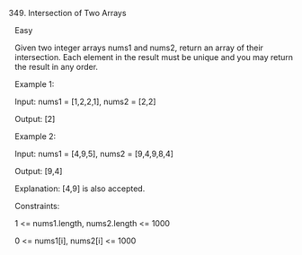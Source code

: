 349. Intersection of Two Arrays

Easy

Given two integer arrays nums1 and nums2, return an array of their intersection. Each element in the result must be unique and you may return the result in any order.

 

Example 1:

Input: nums1 = [1,2,2,1], nums2 = [2,2]

Output: [2]

Example 2:

Input: nums1 = [4,9,5], nums2 = [9,4,9,8,4]

Output: [9,4]

Explanation: [4,9] is also accepted.
 

Constraints:

1 <= nums1.length, nums2.length <= 1000

0 <= nums1[i], nums2[i] <= 1000
